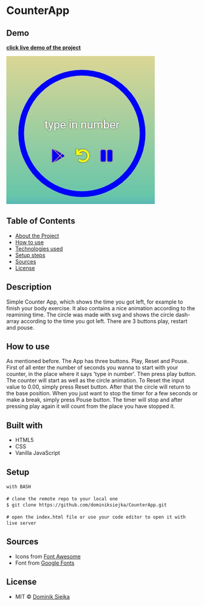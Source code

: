 # CounterApp

## Demo

[**click live demo of the project**](https://dominiksiejka.github.io/CounterApp)

![CounterApp preview](./assets/CounterApp.jpg)

## Table of Contents

- [About the Project](#description)
- [How to use](#how-to-use)
- [Technologies used](#built-with)
- [Setup steps](#setup)
- [Sources](#sources)
- [License](#license)

## Description

Simple Counter App, which shows the time you got left, for example to finish your body exercise. It also contains a nice animation according to the reamining time. The circle was made with svg and shows the circle dash-array according to the time you got left. There are 3 buttons play, restart and pouse.

## How to use

As mentioned before. The App has three buttons. Play, Reset and Pouse.
First of all enter the number of seconds you wanna to start with your counter, in the place where it says 'type in number'. Then press play button. The counter will start as well as the circle animation. To Reset the input value to 0.00, simply press Reset button. After that the circle will return to the base position. When you just want to stop the timer for a few seconds or make a break, simply press Pouse button. The timer will stop and after pressing play again it will count from the place you have stopped it.

## Built with

- HTML5
- CSS
- Vanilla JavaScript

## Setup

```
with BASH

# clone the remote repo to your local one
$ git clone https://github.com/dominiksiejka/CounterApp.git

# open the index.html file or use your code editor to open it with live server

```

## Sources

- Icons from [Font Awesome ](https://fontawesome.com)
- Font from [Google Fonts ](https://fonts.google.com/)

## License

- MIT © [Dominik Siejka ](https://github.com/dominiksiejka/CounterApp)
